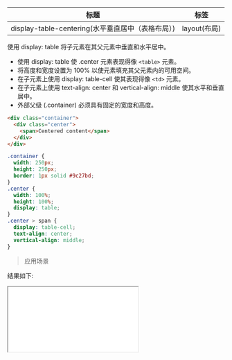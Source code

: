 | 标题                                              | 标签         |
| ------------------------------------------------- | ------------ |
| display-table-centering(水平垂直居中（表格布局）) | layout(布局) |

使用 display: table 将子元素在其父元素中垂直和水平居中。

- 使用 display: table 使 .center 元素表现得像 `<table>` 元素。
- 将高度和宽度设置为 100% 以使元素填充其父元素内的可用空间。
- 在子元素上使用 display: table-cell 使其表现得像 `<td>` 元素。
- 在子元素上使用 text-align: center 和 vertical-align: middle 使其水平和垂直居中。
- 外部父级 (.container) 必须具有固定的宽度和高度。

```html
<div class="container">
  <div class="center">
    <span>Centered content</span>
  </div>
</div>
```

```css
.container {
  width: 250px;
  height: 250px;
  border: 1px solid #9c27bd;
}
.center {
  width: 100%;
  height: 100%;
  display: table;
}
.center > span {
  display: table-cell;
  text-align: center;
  vertical-align: middle;
}
```

> 应用场景

<div class="code-editor" data-url="codes/css/html/display-table-centering.html" data-language="html"></div>

结果如下:

<iframe src="codes/css/html/display-table-centering.html"></iframe>
